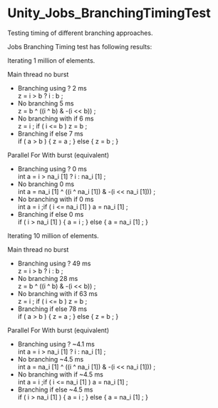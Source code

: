 # Unity_Jobs_BranchingTimingTest
Testing timing of different branching approaches.

Jobs Branching Timing test has following results:

Iterating 1 million of elements.

Main thread no burst
- Branching using ? 2 ms        
  z = i > b ? i : b ;
- No branching 5 ms             
  z = b ^ ((i ^ b) & -(i << b)) ;
- No branching with if 6 ms     
  z = i ; if ( i <= b ) z = b ;
- Branching if else 7 ms        
  if ( a > b ) { z = a ; } else { z = b ; }

Parallel For With burst         (equivalent)
- Branching using ? 0 ms        
  int a = i > na_i [1] ? i : na_i [1] ;
- No branching 0 ms            
  int a = na_i [1] ^ ((i ^ na_i [1]) & -(i << na_i [1])) ;
- No branching with if 0 ms    
  int a = i ;if ( i <= na_i [1] ) a = na_i [1] ;
- Branching if else 0 ms       
  if ( i > na_i [1] ) { a = i ; } else { a = na_i [1] ; }



Iterating 10 million of elements.

Main thread no burst
- Branching using ? 49 ms        
  z = i > b ? i : b ;
- No branching 28 ms             
  z = b ^ ((i ^ b) & -(i << b)) ;
- No branching with if 63 ms     
  z = i ; if ( i <= b ) z = b ;
- Branching if else 78 ms        
  if ( a > b ) { z = a ; } else { z = b ; }

Parallel For With burst         (equivalent)
- Branching using ? ~4.1 ms        
  int a = i > na_i [1] ? i : na_i [1] ;
- No branching ~4.5 ms            
  int a = na_i [1] ^ ((i ^ na_i [1]) & -(i << na_i [1])) ;
- No branching with if ~4.5 ms    
  int a = i ;if ( i <= na_i [1] ) a = na_i [1] ;
- Branching if else ~4.5 ms       
  if ( i > na_i [1] ) { a = i ; } else { a = na_i [1] ; }
  

